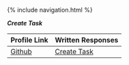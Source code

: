 {% include navigation.html %}

**_Create Task_**

|Profile Link | Written Responses |
| --------------- | --------------- | 
|  [Github](https://github.com/divyanshisuri)  | [Create Task](https://github.com/RohanG326/supporting_cast/wiki/Divya-Create-Task-Video-and-Write-Up) |
